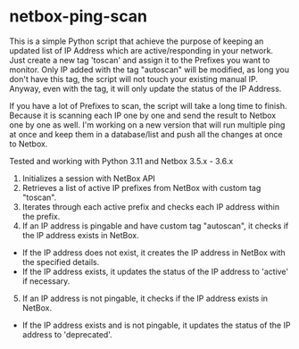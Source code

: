 # netbox-ping-scan

This is a simple Python script that achieve the purpose of keeping an updated list of IP Address which are active/responding in your network.
Just create a new tag 'toscan' and assign it to the Prefixes you want to monitor.
Only IP added with the tag "autoscan" will be modified, as long you don't have this tag, the script will not touch your existing manual IP.
Anyway, even with the tag, it will only update the status of the IP Address.

If you have a lot of Prefixes to scan, the script will take a long time to finish. Because it is scanning each IP one by one and send the result to Netbox one by one as well.
I'm working on a new version that will run multiple ping at once and keep them in a database/list and push all the changes at once to Netbox.

Tested and working with Python 3.11 and Netbox 3.5.x - 3.6.x

1. Initializes a session with NetBox API
2. Retrieves a list of active IP prefixes from NetBox with custom tag "toscan".
3. Iterates through each active prefix and checks each IP address within the prefix.
4. If an IP address is pingable and have custom tag "autoscan", it checks if the IP address exists in NetBox.
  - If the IP address does not exist, it creates the IP address in NetBox with the specified details.
  - If the IP address exists, it updates the status of the IP address to 'active' if necessary.
5. If an IP address is not pingable, it checks if the IP address exists in NetBox.
  - If the IP address exists and is not pingable, it updates the status of the IP address to 'deprecated'.
